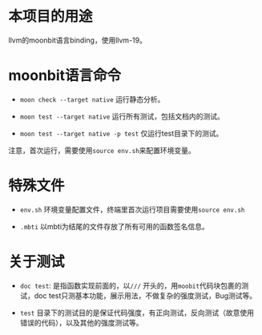 # 本项目的用途

llvm的moonbit语言binding，使用llvm-19。

# moonbit语言命令

- `moon check --target native` 运行静态分析。

- `moon test --target native` 运行所有测试，包括文档内的测试。

- `moon test --target native -p test` 仅运行test目录下的测试。

注意，首次运行，需要使用`source env.sh`来配置环境变量。

# 特殊文件

- `env.sh` 环境变量配置文件，终端里首次运行项目需要使用`source env.sh`

- `.mbti` 以mbti为结尾的文件存放了所有可用的函数签名信息。

# 关于测试

- `doc test`: 是指函数实现前面的，以`///` 开头的，用`moobit`代码块包裹的测试，doc test只测基本功能，展示用法，不做复杂的强度测试，Bug测试等。

- `test` 目录下的测试目的是保证代码强度，有正向测试，反向测试（故意使用错误的代码），以及其他的强度测试等。
